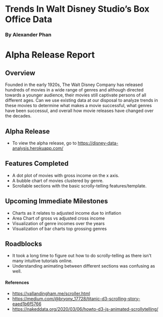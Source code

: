 # Trends In Walt Disney Studio’s Box Office Data
### By Alexander Phan

# Alpha Release Report
## Overview
Founded in the early 1920s, The Walt Disney Company has released hundreds of movies in a wide range of genres and although directed towards a younger audience, their movies still captivate persons of all different ages. Can we use existing data at our disposal to analyze trends in these movies to determine what makes a movie successful, what genres have been successul, and overall how movie releases have changed over the decades. 

## Alpha Release
- To view the alpha release, go to https://disney-data-analysis.herokuapp.com/

## Features Completed
- A dot plot of movies with gross income on the x axis.
- A bubble chart of movies clustered by genre. 
- Scrollable sections with the basic scrolly-telling features/template.

## Upcoming Immediate Milestones
- Charts as it relates to adjusted income due to inflation
- Area Chart of gross vs adjusted cross income
- Visualization of genre incomes over the years
- Visualization of bar charts top grossing genres

## Roadblocks
- It took a long time to figure out how to do scrolly-telling as there isn't many intuitive tutorials online. 
- Understanding animating between different sections was confusing as well. 

#### References
- https://vallandingham.me/scroller.html
- https://medium.com/@bryony_17728/titanic-d3-scrolling-story-eaed1b6f5766
- https://nakeddata.org/2020/03/06/howto-d3-js-animated-scrollytelling/
